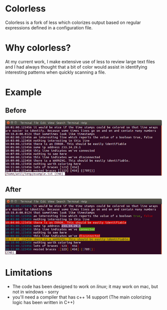 # Colorless

Colorless is a fork of less which colorizes output based on regular expressions defined in a configuration file.

# Why colorless?
At my current work, I make extensive use of less to review large text files and I had always thought that a bit of color would assist in identifying interesting patterns when quickly scanning a file.

# Example

## Before

![Before Example](https://github.com/asp22/colorless/blob/master/images/before.png)

## After

![After Example](https://github.com/asp22/colorless/blob/master/images/after.png)

# Limitations
- The code has been designed to work on *linux*; it may work on mac, but not in windows - sorry
- you'll need a compiler that has c++ 14 support (The main colorizing logic has been written in C++)
